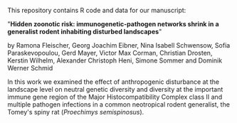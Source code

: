 This repository contains R code and data for our manuscript:

"__Hidden zoonotic risk: immunogenetic-pathogen networks shrink in a generalist rodent inhabiting disturbed landscapes__"

by Ramona Fleischer, Georg Joachim Eibner, Nina Isabell Schwensow, Sofia Paraskevopoulou, Gerd Mayer, Victor Max Corman, Christian Drosten, Kerstin Wilhelm, 
Alexander Christoph Heni, Simone Sommer and Dominik Werner Schmid

In this work we examined the effect of anthropogenic disturbance at the landscape level on neutral genetic diversity and diversity at the important immune gene region of the 
Major Histocompatibility Complex class II and multiple pathogen infections in a common neotropical rodent generalist, the Tomey's spiny rat (_Proechimys semispinosus_).
